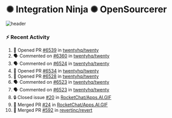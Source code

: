  
<h1 align="center">✺ Integration Ninja ✺ OpenSourcerer</h1>

![header](https://github.com/Nabhag8848/Nabhag8848/assets/65061890/3ecbdaa2-ea2a-4413-a40a-87945f5fb05a)

### :zap: Recent Activity

<!--START_SECTION:activity-->
1. 💪 Opened PR [#6539](https://github.com/twentyhq/twenty/pull/6539) in [twentyhq/twenty](https://github.com/twentyhq/twenty)
2. 🗣 Commented on [#6360](https://github.com/twentyhq/twenty/issues/6360#issuecomment-2268303593) in [twentyhq/twenty](https://github.com/twentyhq/twenty)
3. 🗣 Commented on [#6524](https://github.com/twentyhq/twenty/issues/6524#issuecomment-2268210680) in [twentyhq/twenty](https://github.com/twentyhq/twenty)
4. 💪 Opened PR [#6534](https://github.com/twentyhq/twenty/pull/6534) in [twentyhq/twenty](https://github.com/twentyhq/twenty)
5. 💪 Opened PR [#6528](https://github.com/twentyhq/twenty/pull/6528) in [twentyhq/twenty](https://github.com/twentyhq/twenty)
6. 🗣 Commented on [#6523](https://github.com/twentyhq/twenty/issues/6523#issuecomment-2267452998) in [twentyhq/twenty](https://github.com/twentyhq/twenty)
7. 🗣 Commented on [#6523](https://github.com/twentyhq/twenty/issues/6523#issuecomment-2267366880) in [twentyhq/twenty](https://github.com/twentyhq/twenty)
8. 🔒 Closed issue [#20](https://github.com/RocketChat/Apps.AI.GIF/issues/20) in [RocketChat/Apps.AI.GIF](https://github.com/RocketChat/Apps.AI.GIF)
9. 🎉 Merged PR [#24](https://github.com/RocketChat/Apps.AI.GIF/pull/24) in [RocketChat/Apps.AI.GIF](https://github.com/RocketChat/Apps.AI.GIF)
10. 🎉 Merged PR [#592](https://github.com/revertinc/revert/pull/592) in [revertinc/revert](https://github.com/revertinc/revert)
<!--END_SECTION:activity-->

  



